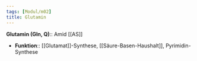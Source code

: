 ```yaml
---
tags: [Modul/m02]
title: Glutamin
---
```

**Glutamin (Gln, Q)**:: Amid [[AS]]
- **Funktion**:: [[Glutamat]]-Synthese, [[Säure-Basen-Haushalt]], Pyrimidin-Synthese